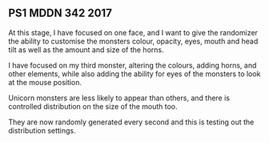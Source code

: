 ## PS1 MDDN 342 2017


At this stage, I have focused on one face, and I want to give the randomizer the ability to customise the monsters colour, opacity, eyes, mouth and head tilt as well as the amount and size of the horns.

I have focused on my third monster, altering the colours, adding horns, and other elements, while also adding the ability for eyes of the monsters to look at the mouse position.

Unicorn monsters are less likely to appear than others, and there is controlled distribution on the size of the mouth too.

They are now randomly generated every second and this is testing out the distribution settings.

